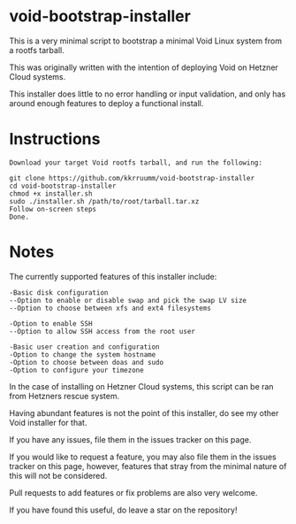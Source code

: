 # void-bootstrap-installer
This is a very minimal script to bootstrap a minimal Void Linux system from a rootfs tarball.

This was originally written with the intention of deploying Void on Hetzner Cloud systems. 

This installer does little to no error handling or input validation, and only has around enough features to deploy a functional install.

# Instructions
```
Download your target Void rootfs tarball, and run the following:

git clone https://github.com/kkrruumm/void-bootstrap-installer
cd void-bootstrap-installer
chmod +x installer.sh
sudo ./installer.sh /path/to/root/tarball.tar.xz
Follow on-screen steps
Done.
```
# Notes
The currently supported features of this installer include:

```
-Basic disk configuration
--Option to enable or disable swap and pick the swap LV size
--Option to choose between xfs and ext4 filesystems

-Option to enable SSH
--Option to allow SSH access from the root user

-Basic user creation and configuration
-Option to change the system hostname
-Option to choose between doas and sudo
-Option to configure your timezone
```

In the case of installing on Hetzner Cloud systems, this script can be ran from Hetzners rescue system.

Having abundant features is not the point of this installer, do see my other Void installer for that.

If you have any issues, file them in the issues tracker on this page.

If you would like to request a feature, you may also file them in the issues tracker on this page, however, features that stray from the minimal nature of this will not be considered.

Pull requests to add features or fix problems are also very welcome.

If you have found this useful, do leave a star on the repository!
